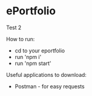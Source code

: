 # ePortfolio

Test 2

How to run:

 - cd to your eportfolio
 - run 'npm i'
 - run 'npm start'
 
Useful applications to download:
 - Postman - for easy requests
